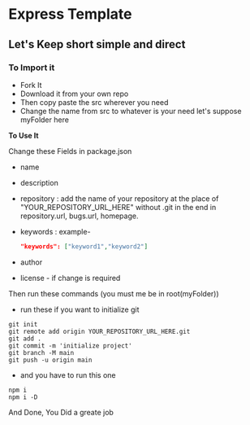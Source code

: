 # Express Template

## Let's Keep short simple and direct

### To Import it

- Fork It
- Download it from your own repo
- Then copy paste the src wherever you need
- Change the name from src to whatever is your need let's suppose myFolder here

**To Use It**

Change these Fields in package.json

- name
- description
- repository
  : add the name of your repository at the place of "YOUR_REPOSITORY_URL_HERE" without .git in the end in repository.url, bugs.url, homepage.

- keywords : example-
  ```JSON
  "keywords": ["keyword1","keyword2"]
  ```
- author
- license - if change is required

Then run these commands
(you must me be in root(myFolder))

- run these if you want to initialize git

```shell
git init
git remote add origin YOUR_REPOSITORY_URL_HERE.git
git add .
git commit -m 'initialize project'
git branch -M main
git push -u origin main
```
- and you have to run this one

```shell
npm i
npm i -D
```

And Done,
You Did a greate job
